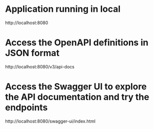 # Application running in local
http://localhost:8080

# Access the OpenAPI definitions in JSON format
http://localhost:8080/v3/api-docs

# Access the Swagger UI to explore the API documentation and try the endpoints
http://localhost:8080/swagger-ui/index.html
